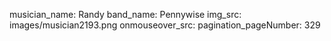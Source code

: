 musician_name: Randy
band_name: Pennywise
img_src: images/musician2193.png
onmouseover_src: 
pagination_pageNumber: 329